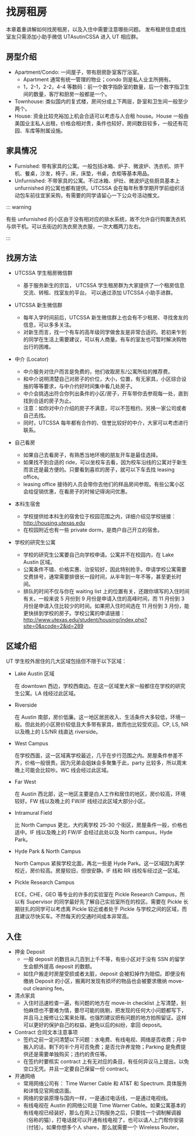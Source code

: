 # 找房租房

本章着重讲解如何找房租房，以及入住中需要注意哪些问题。
发布租房信息或找室友只需添加小助手微信 UTAsutinCSSA 进入 UT 相应群。

## 房型介绍

- Apartment/Condo: 一间屋子，带有厨房卧室客厅浴室。
  - Apartment 通常有统一管理的物业；condo 则是私人业主所拥有。
  - 1，2-1，2-2，4-4 等数码：前一个数字指卧室的数量，后一个数字指卫生间的数量，客厅和厨房一般都是一个。
- Townhouse: 类似国内的复式楼，房间分成上下两层，卧室和卫生间一般至少两个。
- House: 资金比较充裕加上机会合适可以考虑与人合租 house。House 一般由美国业主私人出租，价格会相对贵，条件也较好，房间数目较多，一般还有花园、车库等附属设施。

## 家具情况

- Furnished: 带有家具的公寓。一般包括冰箱、炉子、微波炉、洗衣机、烘干机、餐桌，沙发，椅子，床，床垫，书桌，衣柜等基本用品。
- Unfurnished: 不带家具的公寓。不过冰箱、炉灶、微波炉这些厨具基本上 unfurnished 的公寓也都有提供。UTCSSA 会在每年秋季学期开学前组织活动包车前往宜家采购，有需要的同学请留心一下公众号活动推文。

::: warning

有些 unfurnished 的小区由于没有相对应的排水系统，故不允许自行购置洗衣机与烘干机。可以去街边的洗衣房洗衣服，一次大概两刀左右。

:::

## 找房方法

- UTCSSA 学生租房微信群

  - 基于服务新生的宗旨， UTCSSA 学生租房群为大家提供了一个租房信息交流、转租、找室友的平台。 可以通过添加 UTCSSA 小助手进群。

- UTCSSA 新生微信群

  - 每年入学时间前后，UTCSSA 新生微信群上也会有不少租房、寻找舍友的信息，可以多多关注。
  - 对新生而言，找一个有车的高年级同学做舍友是非常合适的。若初来乍到的同学在生活上需要建议，可以有人商量。有车的室友也可暂时解决购物出行的困难。

- 中介 (Locator)

  - 中介服务对住户而言是免费的，他们收取房东/公寓所给的推荐费。
  - 和中介说明清楚自己对房子的价位，大小，位置，有无家具，小区综合设施的等等要求，与中介约好时间集中看几处房子。
  - 中介会挑选出符合你列出条件的小区/房子，开车带你去参观每一处，直到找到合适的房子为止。
  - 注意：如你对中介介绍的房子不满意，可以不签租约，另换一家公司或者自己去找。
  - 同时，UTCSSA 每年都有合作的、信誉比较好的中介，大家可以考虑进行联系。

- 自己看房

  - 如果自己去看房子，有熟悉当地环境的朋友开车是最佳选择。
  - 如果找不到合适的 ride，可以坐校车去看，因为校车沿线的公寓对于新生而言还是最方便的。只要看到喜欢的房子，就可以下车去找 leasing office。
  - leasing office 接待的人员会带你去他们的样品房间参观。有些公寓小区会给促销优惠，在看房子的时候记得询问优惠。

- 本科生宿舍

  - 学校提供给本科生的宿舍位于校园范围之内，详细介绍见学校链接：http://housing.utexas.edu
  - 在校园附近也有一些 private dorm，是商户自己开立的宿舍。

- 学校的研究生公寓

  - 学校的研究生公寓要自己向学校申请。公寓并不在校园内，在 Lake Austin 区域。
  - 公寓条件不错、价格实惠、治安较好，因此特别抢手。申请学校公寓需要交费排号，通常需要排很长一段时间，从半年到一年不等，甚至更长时间。
  - 排队的时间不仅与你在 waiting list 上的位置有关，还跟你填写的入住时间有关。一般来说 5 月份到 9 月份是申请入住的高峰时间，而 11 月份到 3 月份是申请入住比较少的时间。如果把入住时间选在 11 月份到 3 月份，能更快排到学校的房子。学校公寓的申请链接：http://www.utexas.edu/student/housing/index.php?site=0&scode=2&id=289

## 区域介绍

UT 学生校外居住的几大区域包括但不限于以下区域：

- Lake Austin 区域

  在 downtown 西边，学校西南边。在这一区域里大家一般都住在学校的研究生公寓。LA 线经过此区域。

- Riverside

  在 Austin 南部，房价低廉。这一地区居民收入、生活条件大多较低，环境一般。但此处的小区房价较低且大多带有家具，故而也比较受欢迎。CP, LS, NR 以及晚上的 LS/NR 线直达 riverside。

- West Campus

  在学校西面，这一区域离学校最近，几乎在步行范围之内。房屋条件参差不齐，价格一般很贵。因为兄弟会姐妹会多聚集于此，party 比较多，所以周末晚上可能会比较吵。WC 线会经过此区域。

- Far West

  在 Austin 西北部，这一地区主要是白人工作和居住的地区，房价较高，环境较好。FW 线以及晚上的 FW/IF 线经过此区域大部分小区。

- Intramural Field

  比 North Campus 更北，大约离学校 25-30 个街区，房屋条件一般，价格也适中。IF 线以及晚上的 FW/IF 会经过此处以及 North campus，Hyde Park。

- Hyde Park & North Campus

  North Campus 紧挨学校北面，再北一些是 Hyde Park。这一区域因为离学校近，房价较高。房屋较旧，但很安静。IF 线和 RR 线校车经过这一区域。

- Pickle Research Campus

  ECE，CHE，GEO 等专业的许多的实验室在 Pickle Research Campus，所以有 Supervisor 的同学最好先了解自己实验室所在的校区。需要在 Pickle 长期驻扎的同学可以考虑离 Pickle 较近或者处于 Pickle 与学校之间的区域，而且建议尽快买车。不然每天的交通时间成本非常高。

## 入住

- 押金 Deposit
  - 一般 deposit 的数目从几百到上千不等，有些小区对于没有 SSN 的留学生会额外提高 deposit 的数额。
  - 如住户搬走时房屋受损或者太脏，deposit 会被扣掉作为赔偿。即便没有缴纳 Deposit 的小区，搬离时发现有损坏的物品也会被要求缴纳 move-out cleaning fee。
- 清点家具
  - 入住时迅速检查一遍，有问题的地方在 move-in checklist 上写清楚，别怕麻烦也不要难为情，要尽可能的挑剔，把发现的任何大小问题都写下，并且马上报修让公寓来处理。也强烈建议把有问题的地方拍照留证。这样可以更好的保护自己的权益，避免以后的纠纷，拿回 deposit。
- Contract 合同文本注意事项
  - 签约之前一定问清楚以下问题：水电费、有线电视、网络是否收费；月中搬入的话，剩下的半个月可否免费；是否允许养宠物；Parking 是免费提供还是需要单独购买；违约的责任等。
  - 在签约时要核实 contract 上有无对应的条目，有任何异议马上提出，以免空口无凭。并且一定要自己保留一份 contract。
- 开通网络
  - 常用网络公司有： Time Warner Cable 和 AT&T 和 Spectrum. 具体服务和详情见官网或店面。
  - 网络的安装原理与国内一样，一是通过电话线，一是通过电视线。
  - 有线电视在 Austin 的网络公司是 Time Warner Cable。如果公寓基本的有线电视已经装好，那么在网上订购服务之后，只要找一个调制解调器（俗称的猫），打电话就可以开通有线电视了，也可以请人上门帮你安装（付钱）。如果你想多个人 share，那么就需要一个 Wireless Router。
